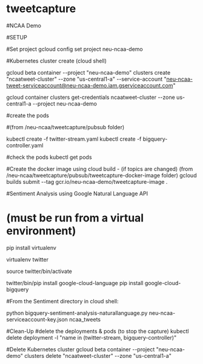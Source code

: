 # tweetcapture
#NCAA Demo

#SETUP

#Set project
gcloud config set project neu-ncaa-demo

#Kubernetes cluster create (cloud shell)

gcloud beta container --project "neu-ncaa-demo" clusters create "ncaatweet-cluster" --zone "us-central1-a" --service-account "neu-ncaa-tweet-serviceaccount@neu-ncaa-demo.iam.gserviceaccount.com"

gcloud container clusters get-credentials ncaatweet-cluster --zone us-central1-a --project neu-ncaa-demo

#create the pods

#(from /neu-ncaa/tweetcapture/pubsub folder)

kubectl create -f twitter-stream.yaml
kubectl create -f bigquery-controller.yaml

#check the pods
kubectl get pods

#Create the docker image using cloud build - (if topics are changed)
(from /neu-ncaa/tweetcapture/pubsub/tweetcapture-docker-image folder)
gcloud builds submit --tag gcr.io/neu-ncaa-demo/tweetcapture-image .


#Sentiment Analysis using Google Natural Language API
#	(must be run from a virtual environment)

pip install virtualenv

virtualenv twitter

source twitter/bin/activate

twitter/bin/pip install google-cloud-language
pip install google-cloud-bigquery

#From the Sentiment directory in cloud shell:

python bigquery-sentiment-analysis-naturallanguage.py neu-ncaa-serviceaccount-key.json ncaa_tweets


#Clean-Up
#delete the deployments & pods (to stop the capture)
kubectl delete deployment -l "name in (twitter-stream, bigquery-controller)"

#Delete Kubernetes cluster
gcloud beta container --project "neu-ncaa-demo" clusters delete "ncaatweet-cluster" --zone "us-central1-a"
